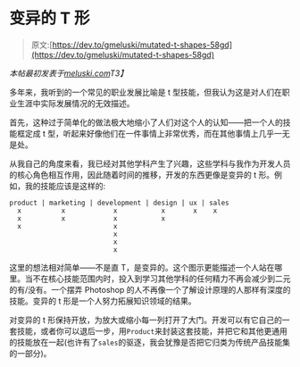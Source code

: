 # 变异的 T 形

> 原文:[https://dev.to/gmeluski/mutated-t-shapes-58gd](https://dev.to/gmeluski/mutated-t-shapes-58gd)

*本帖最初发表于[meluski.com](https://meluski.com/)T3】*

多年来，我听到的一个常见的职业发展比喻是 t 型技能，但我认为这是对人们在职业生涯中实际发展情况的无效描述。

首先，这种过于简单化的做法极大地缩小了人们对这个人的认知——把一个人的技能框定成 t 型，听起来好像他们在一件事情上非常优秀，而在其他事情上几乎一无是处。

从我自己的角度来看，我已经对其他学科产生了兴趣，这些学科与我作为开发人员的核心角色相互作用，因此随着时间的推移，开发的东西更像是变异的 t 形。例如，我的技能应该是这样的:

```
product | marketing | development | design | ux | sales
  x          x            x           x       x    x
  x          x            x           x
  x                       x                         
                          x
                          x
                          x 
```

这里的想法相对简单——不是直 T，是变异的。这个图示更能描述一个人站在哪里。当不在核心技能范围内时，投入到学习其他学科的任何精力不再会减少到二元的有/没有。一个摆弄 Photoshop 的人不再像一个了解设计原理的人那样有深度的技能。变异的 t 形是一个人努力拓展知识领域的结果。

对变异的 t 形保持开放，为放大或缩小每一列打开了大门。开发可以有它自己的一套技能，或者你可以退后一步，用`Product`来封装这套技能，并把它和其他更通用的技能放在一起(也许有了`sales`的驱逐，我会犹豫是否把它归类为传统产品技能集的一部分)。
